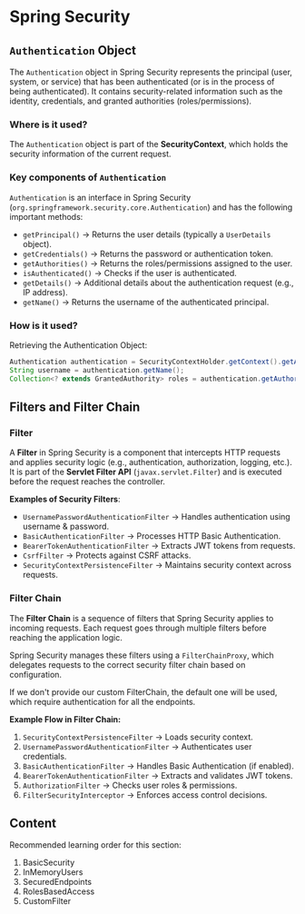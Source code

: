 # Spring Security

## `Authentication` Object

The `Authentication` object in Spring Security represents the principal (user, system, or service) that has been authenticated (or is in the process of being authenticated). It contains security-related information such as the identity, credentials, and granted authorities (roles/permissions).

### Where is it used?

The `Authentication` object is part of the **SecurityContext**, which holds the security information of the current request.

### Key components of `Authentication`

`Authentication` is an interface in Spring Security (`org.springframework.security.core.Authentication`) and has the following important methods:

- `getPrincipal()` → Returns the user details (typically a `UserDetails` object).
- `getCredentials()` → Returns the password or authentication token.
- `getAuthorities()` → Returns the roles/permissions assigned to the user.
- `isAuthenticated()` → Checks if the user is authenticated.
- `getDetails()` → Additional details about the authentication request (e.g., IP address).
- `getName()` → Returns the username of the authenticated principal.

### How is it used?

Retrieving the Authentication Object:

```java
Authentication authentication = SecurityContextHolder.getContext().getAuthentication();
String username = authentication.getName();
Collection<? extends GrantedAuthority> roles = authentication.getAuthorities();
```

## Filters and Filter Chain

### Filter

A **Filter** in Spring Security is a component that intercepts HTTP requests and applies security logic (e.g., authentication, authorization, logging, etc.). It is part of the **Servlet Filter API** (`javax.servlet.Filter`) and is executed before the request reaches the controller.

**Examples of Security Filters**:

- `UsernamePasswordAuthenticationFilter` → Handles authentication using username & password.
- `BasicAuthenticationFilter` → Processes HTTP Basic Authentication.
- `BearerTokenAuthenticationFilter` → Extracts JWT tokens from requests.
- `CsrfFilter` → Protects against CSRF attacks.
- `SecurityContextPersistenceFilter` → Maintains security context across requests.

### Filter Chain

The **Filter Chain** is a sequence of filters that Spring Security applies to incoming requests. Each request goes through multiple filters before reaching the application logic.

Spring Security manages these filters using a `FilterChainProxy`, which delegates requests to the correct security filter chain based on configuration.

If we don't provide our custom FilterChain, the default one will be used, which require authentication for all the endpoints.

**Example Flow in Filter Chain:**

1. `SecurityContextPersistenceFilter` → Loads security context.
2. `UsernamePasswordAuthenticationFilter` → Authenticates user credentials.
3. `BasicAuthenticationFilter` → Handles Basic Authentication (if enabled).
4. `BearerTokenAuthenticationFilter` → Extracts and validates JWT tokens.
5. `AuthorizationFilter` → Checks user roles & permissions.
6. `FilterSecurityInterceptor` → Enforces access control decisions.

## Content

Recommended learning order for this section:

1. BasicSecurity
2. InMemoryUsers
3. SecuredEndpoints
4. RolesBasedAccess
5. CustomFilter
